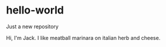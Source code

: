 # hello-world
Just a new repository 


Hi, I'm Jack. I like meatball marinara on italian herb and cheese. 
